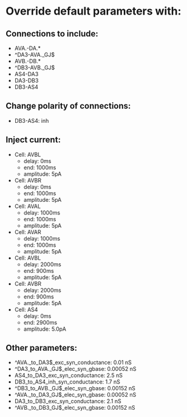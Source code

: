 # Override default parameters with:
## Connections to include:
- AVA.-DA.*
- ^DA3-AVA.\_GJ$
- AVB.-DB.*
- ^DB3-AVB.\_GJ$
- AS4-DA3
- DA3-DB3
- DB3-AS4

## Change polarity of connections:
- DB3-AS4: inh

## Inject current:
- Cell: AVBL
    - delay: 0ms
    - end: 1000ms
    - amplitude: 5pA
- Cell: AVBR
    - delay: 0ms
    - end: 1000ms
    - amplitude: 5pA
- Cell: AVAL
    - delay: 1000ms
    - end: 1000ms
    - amplitude: 5pA
- Cell: AVAR
    - delay: 1000ms
    - end: 1000ms
    - amplitude: 5pA
- Cell: AVBL
    - delay: 2000ms
    - end: 900ms
    - amplitude: 5pA
- Cell: AVBR
    - delay: 2000ms
    - end: 900ms
    - amplitude: 5pA
- Cell: AS4
    - delay: 0ms
    - end: 2900ms
    - amplitude: 5.0pA

## Other parameters:
- ^AVA._to_DA3$_exc_syn_conductance: 0.01 nS
- ^DA3_to_AVA.\_GJ$_elec_syn_gbase: 0.00052 nS
- AS4_to_DA3_exc_syn_conductance: 2.5 nS
- DB3_to_AS4_inh_syn_conductance: 1.7 nS
- ^DB3_to_AVB.\_GJ$_elec_syn_gbase: 0.00152 nS
- ^AVA._to_DA3\_GJ$_elec_syn_gbase: 0.00052 nS
- DA3_to_DB3_exc_syn_conductance: 2.1 nS
- ^AVB._to_DB3\_GJ$_elec_syn_gbase: 0.00152 nS

